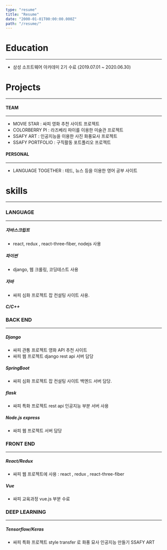 ```yaml
---
type: "resume"
title: "Resume"
date: "2000-01-01T00:00:00.000Z"
path: "/resume/"
---
```




# Education
---
* 삼성 소프트웨어 아카데미 2기 수료 (2019.07.01 ~ 2020.06.30)

# Projects
---
#### TEAM
---
* MOVIE STAR : 싸피 영화 추천 사이트 프로젝트
* COLORBERRY PI : 라즈베리 파이를 이용한 미술관 프로젝트
* SSAFY ART : 인공지능을 이용한 사진 화풍묘사 프로젝트
* SSAFY PORTFOLIO : 구직활동 포트폴리오 프로젝트

#### PERSONAL
---
* LANGUAGE TOGETHER : 테드, 뉴스 등을 이용한 영어 공부 사이트

# skills
---
### LANGUAGE
---
##### 자바스크립트
* react, redux , react-three-fiber, nodejs 사용

##### 파이썬
* django, 웹 크롤링, 코딩테스트 사용
  
##### 자바
* 싸피 심화 프로젝트 잡 컨설팅 사이트 사용. 
  
##### C/C++


### BACK END
---
##### Django
* 싸피 관통 프로젝트 영화 API 추천 사이트
* 싸피 웹 프로젝트 django rest api 서버 담당
##### SpringBoot
* 싸피 심화 프로젝트 잡 컨설팅 사이트 백엔드 서버 담당. 
##### flask
* 싸피 특화 프로젝트 rest api 인공지능 부분 서버 사용
##### Node.js express
* 싸피 웹 프로젝트 서버 담당
  

### FRONT END
---
##### React/Redux
*  싸피 웹 프로젝트에 사용 : react  , redux , react-three-fiber
##### Vue
*  싸피 교육과정 vue.js 부분 수료
  
### DEEP LEARNING
---  
##### Tensorflow/Keras
* 싸피 특화 프로젝트 style transfer 로 화풍 묘사 인공지능 만들기 SSAFY ART

  
  
  
  
  
  
  
  
  
  

